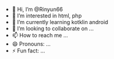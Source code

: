 - 👋 Hi, I’m @Rinyun66
- 👀 I’m interested in html, php
- 🌱 I’m currently learning kotklin android 
- 💞️ I’m looking to collaborate on ...
- 📫 How to reach me ...
- 😄 Pronouns: ...
- ⚡ Fun fact: ...


